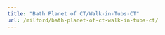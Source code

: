 ```yaml
---
title: "Bath Planet of CT/Walk-in-Tubs-CT"
url: /milford/bath-planet-of-ct-walk-in-tubs-ct/
---
```

